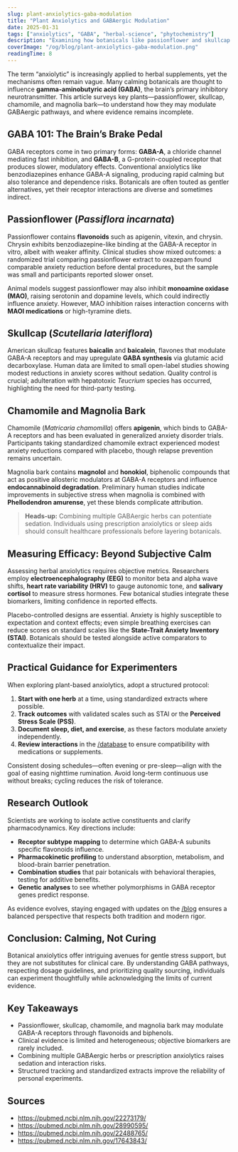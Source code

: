 ```yaml
---
slug: plant-anxiolytics-gaba-modulation
title: "Plant Anxiolytics and GABAergic Modulation"
date: 2025-01-31
tags: ["anxiolytics", "GABA", "herbal-science", "phytochemistry"]
description: "Examining how botanicals like passionflower and skullcap may influence GABA signaling and anxiety."
coverImage: "/og/blog/plant-anxiolytics-gaba-modulation.png"
readingTime: 8
---
```


The term “anxiolytic” is increasingly applied to herbal supplements, yet the mechanisms often remain vague. Many calming botanicals are thought to influence **gamma-aminobutyric acid (GABA)**, the brain’s primary inhibitory neurotransmitter. This article surveys key plants—passionflower, skullcap, chamomile, and magnolia bark—to understand how they may modulate GABAergic pathways, and where evidence remains incomplete.

## GABA 101: The Brain’s Brake Pedal

GABA receptors come in two primary forms: **GABA-A**, a chloride channel mediating fast inhibition, and **GABA-B**, a G-protein-coupled receptor that produces slower, modulatory effects. Conventional anxiolytics like benzodiazepines enhance GABA-A signaling, producing rapid calming but also tolerance and dependence risks. Botanicals are often touted as gentler alternatives, yet their receptor interactions are diverse and sometimes indirect.

## Passionflower (*Passiflora incarnata*)

Passionflower contains **flavonoids** such as apigenin, vitexin, and chrysin. Chrysin exhibits benzodiazepine-like binding at the GABA-A receptor in vitro, albeit with weaker affinity. Clinical studies show mixed outcomes: a randomized trial comparing passionflower extract to oxazepam found comparable anxiety reduction before dental procedures, but the sample was small and participants reported slower onset.

Animal models suggest passionflower may also inhibit **monoamine oxidase (MAO)**, raising serotonin and dopamine levels, which could indirectly influence anxiety. However, MAO inhibition raises interaction concerns with **MAOI medications** or high-tyramine diets.

## Skullcap (*Scutellaria lateriflora*)

American skullcap features **baicalin** and **baicalein**, flavones that modulate GABA-A receptors and may upregulate **GABA synthesis** via glutamic acid decarboxylase. Human data are limited to small open-label studies showing modest reductions in anxiety scores without sedation. Quality control is crucial; adulteration with hepatotoxic *Teucrium* species has occurred, highlighting the need for third-party testing.

## Chamomile and Magnolia Bark

Chamomile (*Matricaria chamomilla*) offers **apigenin**, which binds to GABA-A receptors and has been evaluated in generalized anxiety disorder trials. Participants taking standardized chamomile extract experienced modest anxiety reductions compared with placebo, though relapse prevention remains uncertain.

Magnolia bark contains **magnolol** and **honokiol**, biphenolic compounds that act as positive allosteric modulators at GABA-A receptors and influence **endocannabinoid degradation**. Preliminary human studies indicate improvements in subjective stress when magnolia is combined with **Phellodendron amurense**, yet these blends complicate attribution.

> **Heads-up:** Combining multiple GABAergic herbs can potentiate sedation. Individuals using prescription anxiolytics or sleep aids should consult healthcare professionals before layering botanicals.

## Measuring Efficacy: Beyond Subjective Calm

Assessing herbal anxiolytics requires objective metrics. Researchers employ **electroencephalography (EEG)** to monitor beta and alpha wave shifts, **heart rate variability (HRV)** to gauge autonomic tone, and **salivary cortisol** to measure stress hormones. Few botanical studies integrate these biomarkers, limiting confidence in reported effects.

Placebo-controlled designs are essential. Anxiety is highly susceptible to expectation and context effects; even simple breathing exercises can reduce scores on standard scales like the **State-Trait Anxiety Inventory (STAI)**. Botanicals should be tested alongside active comparators to contextualize their impact.

## Practical Guidance for Experimenters

When exploring plant-based anxiolytics, adopt a structured protocol:

1. **Start with one herb** at a time, using standardized extracts where possible.
2. **Track outcomes** with validated scales such as STAI or the **Perceived Stress Scale (PSS)**.
3. **Document sleep, diet, and exercise**, as these factors modulate anxiety independently.
4. **Review interactions** in the [/database](/database) to ensure compatibility with medications or supplements.

Consistent dosing schedules—often evening or pre-sleep—align with the goal of easing nighttime rumination. Avoid long-term continuous use without breaks; cycling reduces the risk of tolerance.

## Research Outlook

Scientists are working to isolate active constituents and clarify pharmacodynamics. Key directions include:

- **Receptor subtype mapping** to determine which GABA-A subunits specific flavonoids influence.
- **Pharmacokinetic profiling** to understand absorption, metabolism, and blood-brain barrier penetration.
- **Combination studies** that pair botanicals with behavioral therapies, testing for additive benefits.
- **Genetic analyses** to see whether polymorphisms in GABA receptor genes predict response.

As evidence evolves, staying engaged with updates on the [/blog](/blog) ensures a balanced perspective that respects both tradition and modern rigor.

## Conclusion: Calming, Not Curing

Botanical anxiolytics offer intriguing avenues for gentle stress support, but they are not substitutes for clinical care. By understanding GABA pathways, respecting dosage guidelines, and prioritizing quality sourcing, individuals can experiment thoughtfully while acknowledging the limits of current evidence.

## Key Takeaways
- Passionflower, skullcap, chamomile, and magnolia bark may modulate GABA-A receptors through flavonoids and biphenols.
- Clinical evidence is limited and heterogeneous; objective biomarkers are rarely included.
- Combining multiple GABAergic herbs or prescription anxiolytics raises sedation and interaction risks.
- Structured tracking and standardized extracts improve the reliability of personal experiments.

## Sources
- https://pubmed.ncbi.nlm.nih.gov/22273179/
- https://pubmed.ncbi.nlm.nih.gov/28990595/
- https://pubmed.ncbi.nlm.nih.gov/22488765/
- https://pubmed.ncbi.nlm.nih.gov/17643843/
